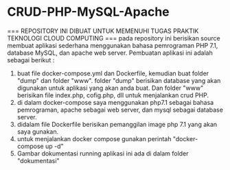 # CRUD-PHP-MySQL-Apache

=== REPOSITORY INI DIBUAT UNTUK MEMENUHI TUGAS PRAKTIK TEKNOLOGI CLOUD COMPUTING ===
pada repository ini berisikan source membuat aplikasi sederhana menggunakan bahasa pemrograman PHP 7.1, database MySQL, dan apache web server.
Pembuatan aplikasi ini adalah sebagai berikut :
1. buat file docker-compose.yml dan Dockerfile, kemudian buat folder "dump" dan folder "www". folder "dump" berisikan database yang akan digunakan untuk aplikasi yang akan anda buat. Dan folder "www" berisikan file index.php, cofig.php, dll untuk menjalankan crud PHP.
2. di dalam docker-compose saya menggunakan php7.1 sebagai bahasa pemrograman, apache sebagai web server, dan mysql sebagai database server.
3. didalam file Dockerfile berisikan pemanggilan image php 7.1 yang akan saya gunakan.
4. untuk menjalankan docker compose gunakan perintah "docker-compose up -d"
5. Gambar dokumentasi running aplikasi ini ada di dalam folder "dokumentasi"
